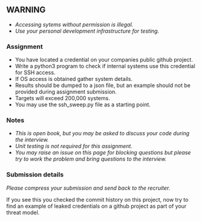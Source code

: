 ## WARNING
- *Accessing sytems without permission is illegal.*  
- *Use your personal development infrastructure for testing.*  

### Assignment
- You have located a credential on your companies public github project.  
- Write a python3 program to check if internal systems use this credential for SSH access.   
- If OS access is obtained gather system details.  
- Results should be dumped to a json file, but an example should not be provided during assignment submission. 
- Targets will exceed 200,000 systems. 
- You may use the ssh_sweep.py file as a starting point.

### Notes
- *This is open book, but you may be asked to discuss your code during the interview.*  
- *Unit testing is not required for this assignment.*
- *You may raise an issue on this page for blocking questions but please try to work the problem and bring questions to the interview.*

### Submission details
*Please compress your submission and send back to the recruiter.*










If you see this you checked the commit history on this project, now try to find an example of leaked credentials on a github project as part of your threat model.
